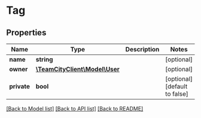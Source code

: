# Tag

## Properties
Name | Type | Description | Notes
------------ | ------------- | ------------- | -------------
**name** | **string** |  | [optional] 
**owner** | [**\TeamCityClient\Model\User**](User.md) |  | [optional] 
**private** | **bool** |  | [optional] [default to false]

[[Back to Model list]](../README.md#documentation-for-models) [[Back to API list]](../README.md#documentation-for-api-endpoints) [[Back to README]](../README.md)


